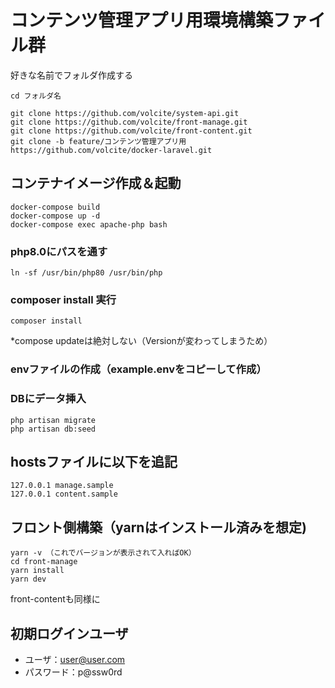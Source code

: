 # コンテンツ管理アプリ用環境構築ファイル群

好きな名前でフォルダ作成する

`cd フォルダ名`

```
git clone https://github.com/volcite/system-api.git
git clone https://github.com/volcite/front-manage.git
git clone https://github.com/volcite/front-content.git
git clone -b feature/コンテンツ管理アプリ用 https://github.com/volcite/docker-laravel.git
```

## コンテナイメージ作成＆起動

```
docker-compose build
docker-compose up -d
docker-compose exec apache-php bash
```

### php8.0にパスを通す
```
ln -sf /usr/bin/php80 /usr/bin/php
```

### composer install 実行

```
composer install
```
*compose updateは絶対しない（Versionが変わってしまうため）

### envファイルの作成（example.envをコピーして作成）

### DBにデータ挿入

```
php artisan migrate
php artisan db:seed
```

## hostsファイルに以下を追記

```
127.0.0.1 manage.sample
127.0.0.1 content.sample
```

## フロント側構築（yarnはインストール済みを想定)

```
yarn -v （これでバージョンが表示されて入ればOK）
cd front-manage
yarn install
yarn dev
```

front-contentも同様に

## 初期ログインユーザ
- ユーザ：user@user.com
- パスワード：p@ssw0rd


